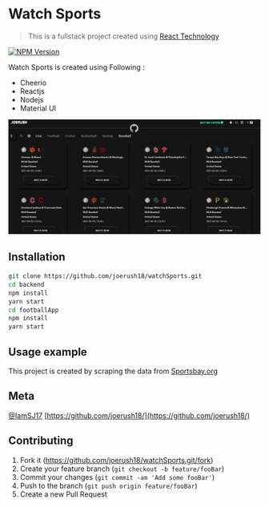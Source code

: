 # Watch Sports
> This is a fullstack project created using [React Technology](https://reactjs.org/)

[![NPM Version][npm-image]][npm-url]

Watch Sports is created using Following :
- Cheerio
- Reactjs
- Nodejs
- Material UI

![](header.png)

## Installation

```sh
git clone https://github.com/joerush18/watchSports.git
cd backend
npm install
yarn start
cd footballApp
npm install
yarn start

```

## Usage example

This project is created by scraping the data from [Sportsbay.org](sportsbay.org)


## Meta

[@IamSJ17](https://twitter.com/IamSJ17)
[https://github.com/joerush18/](https://github.com/joerush18/)

## Contributing

1. Fork it (<https://github.com/joerush18/watchSports.git/fork>)
2. Create your feature branch (`git checkout -b feature/fooBar`)
3. Commit your changes (`git commit -am 'Add some fooBar'`)
4. Push to the branch (`git push origin feature/fooBar`)
5. Create a new Pull Request

<!-- Markdown link & img dfn's -->
[npm-image]: https://img.shields.io/npm/v/datadog-metrics.svg?style=flat-square
[npm-url]: https://npmjs.org/package/datadog-metrics
[npm-downloads]: https://img.shields.io/npm/dm/datadog-metrics.svg?style=flat-square
[wiki]: https://github.com/joerush18/watchSports.git/wiki
